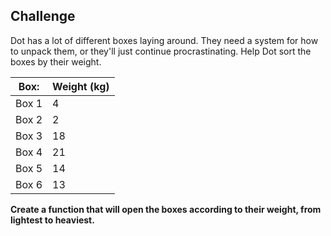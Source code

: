 ## Challenge 

Dot has a lot of different boxes laying around. They need a system for how to unpack them, or they'll just continue procrastinating. Help Dot sort the boxes by their weight.

| Box:  | Weight (kg) |
|-------|-------------|
| Box 1 | 4           |
| Box 2 | 2           |
| Box 3 | 18          |
| Box 4 | 21          |
| Box 5 | 14          |
| Box 6 | 13          |

**Create a function that will open the boxes according to their weight, from lightest to heaviest.**